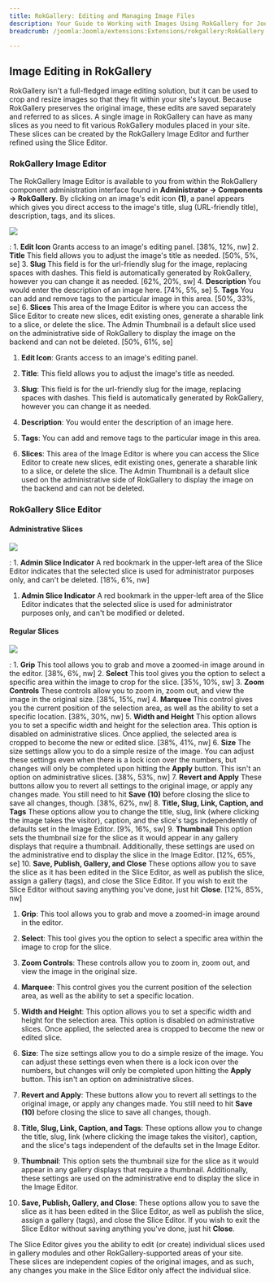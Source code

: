 ```yaml
---
title: RokGallery: Editing and Managing Image Files
description: Your Guide to Working with Images Using RokGallery for Joomla
breadcrumb: /joomla:Joomla/extensions:Extensions/rokgallery:RokGallery

---
```


Image Editing in RokGallery
-----
RokGallery isn't a full-fledged image editing solution, but it can be used to crop and resize images so that they fit within your site's layout. Because RokGallery preserves the original image, these edits are saved separately and referred to as slices. A single image in RokGallery can have as many slices as you need to fit various RokGallery modules placed in your site. These slices can be created by the RokGallery Image Editor and further refined using the Slice Editor.

### RokGallery Image Editor

The RokGallery Image Editor is available to you from within the RokGallery component administration interface found in **Administrator -> Components -> RokGallery**. By clicking on an image's edit icon **(1)**, a panel appears which gives you direct access to the image's title, slug (URL-friendly title), description, tags, and its slices.

![][rokgallery_image_editor_2]

:   1. **Edit Icon** Grants access to an image's editing panel. [38%, 12%, nw]
    2. **Title** This field allows you to adjust the image's title as needed. [50%, 5%, se]
    3. **Slug** This field is for the url-friendly slug for the image, replacing spaces with dashes. This field is automatically generated by RokGallery, however you can change it as needed. [62%, 20%, sw]
    4. **Description** You would enter the description of an image here. [74%, 5%, se]
    5. **Tags** You can add and remove tags to the particular image in this area. [50%, 33%, se]
    6. **Slices** This area of the Image Editor is where you can access the Slice Editor to create new slices, edit existing ones, generate a sharable link to a slice, or delete the slice. The Admin Thumbnail is a default slice used on the administrative side of RokGallery to display the image on the backend and can not be deleted. [50%, 61%, se]

1. **Edit Icon**: Grants access to an image's editing panel.

2. **Title**: This field allows you to adjust the image's title as needed.

3. **Slug**: This field is for the url-friendly slug for the image, replacing spaces with dashes. This field is automatically generated by RokGallery, however you can change it as needed.

4. **Description**: You would enter the description of an image here.

5. **Tags**: You can add and remove tags to the particular image in this area.

6. **Slices**: This area of the Image Editor is where you can access the Slice Editor to create new slices, edit existing ones, generate a sharable link to a slice, or delete the slice. The Admin Thumbnail is a default slice used on the administrative side of RokGallery to display the image on the backend and can not be deleted.

### RokGallery Slice Editor

#### Administrative Slices
![][rokgallery_slice_editor]

:   1. **Admin Slice Indicator** A red bookmark in the upper-left area of the Slice Editor indicates that the selected slice is used for administrator purposes only, and can't be deleted. [18%, 6%, nw]

1. **Admin Slice Indicator** A red bookmark in the upper-left area of the Slice Editor indicates that the selected slice is used for administrator purposes only, and can't be modified or deleted.

#### Regular Slices
![][rokgallery_slice_editor_2]

:   1. **Grip** This tool allows you to grab and move a zoomed-in image around in the editor. [38%, 6%, nw]
    2. **Select** This tool gives you the option to select a specific area within the image to crop for the slice. [35%, 10%, sw]
    3. **Zoom Controls** These controls allow you to zoom in, zoom out, and view the image in the original size. [38%, 15%, nw]
    4. **Marquee** This control gives you the current position of the selection area, as well as the ability to set a specific location. [38%, 30%, nw]
    5. **Width and Height** This option allows you to set a specific width and height for the selection area. This option is disabled on administrative slices. Once applied, the selected area is cropped to become the new or edited slice. [38%, 41%, nw]
    6. **Size** The size settings allow you to do a simple resize of the image. You can adjust these settings even when there is a lock icon over the numbers, but changes will only be completed upon hitting the **Apply** button. This isn't an option on administrative slices. [38%, 53%, nw]
    7. **Revert and Apply** These buttons allow you to revert all settings to the original image, or apply any changes made. You still need to hit **Save** **(10)** before closing the slice to save all changes, though. [38%, 62%, nw]
    8. **Title, Slug, Link, Caption, and Tags** These options allow you to change the title, slug, link (where clicking the image takes the visitor), caption, and the slice's tags independently of defaults set in the Image Editor. [9%, 16%, sw]
    9. **Thumbnail** This option sets the thumbnail size for the slice as it would appear in any gallery displays that require a thumbnail. Additionally, these settings are used on the administrative end to display the slice in the Image Editor. [12%, 65%, se]
    10. **Save, Publish, Gallery, and Close** These options allow you to save the slice as it has been edited in the Slice Editor, as well as publish the slice, assign a gallery (tags), and close the Slice Editor. If you wish to exit the Slice Editor without saving anything you've done, just hit **Close**. [12%, 85%, nw]

1. **Grip**: This tool allows you to grab and move a zoomed-in image around in the editor.

2. **Select**: This tool gives you the option to select a specific area within the image to crop for the slice.

3. **Zoom Controls**: These controls allow you to zoom in, zoom out, and view the image in the original size.

4. **Marquee**: This control gives you the current position of the selection area, as well as the ability to set a specific location.

5. **Width and Height**: This option allows you to set a specific width and height for the selection area. This option is disabled on administrative slices. Once applied, the selected area is cropped to become the new or edited slice.

6. **Size**: The size settings allow you to do a simple resize of the image. You can adjust these settings even when there is a lock icon over the numbers, but changes will only be completed upon hitting the **Apply** button. This isn't an option on administrative slices.

7. **Revert and Apply**: These buttons allow you to revert all settings to the original image, or apply any changes made. You still need to hit **Save** **(10)** before closing the slice to save all changes, though.

8. **Title, Slug, Link, Caption, and Tags**: These options allow you to change the title, slug, link (where clicking the image takes the visitor), caption, and the slice's tags independent of the defaults set in the Image Editor.

9. **Thumbnail**: This option sets the thumbnail size for the slice as it would appear in any gallery displays that require a thumbnail. Additionally, these settings are used on the administrative end to display the slice in the Image Editor.

10. **Save, Publish, Gallery, and Close**: These options allow you to save the slice as it has been edited in the Slice Editor, as well as publish the slice, assign a gallery (tags), and close the Slice Editor. If you wish to exit the Slice Editor without saving anything you've done, just hit **Close**.

The Slice Editor gives you the ability to edit (or create) individual slices used in gallery modules and other RokGallery-supported areas of your site. These slices are independent copies of the original images, and as such, any changes you make in the Slice Editor only affect the individual slice.

[rokgallery]: assets/rokgallery.jpeg
[rokgallery_component]: assets/rokgallery_component_1.jpeg
[rokgallery_component_configuration_options]: assets/rokgallery_component_configuration_opions.jpeg
[rokgallery_component_upload]: assets/rokgallery_component_upload.jpeg
[rokgallery_image_editor]: assets/rokgallery_image_editor.jpeg
[rokgallery_image_editor_2]: assets/rokgallery_image_editor_2.jpeg
[rokgallery_jobs_manager]: assets/rokgallery_jobs_manager.jpeg
[rokgallery_module_1]: assets/rokgallery_module_1.jpeg
[rokgallery_module_advanced]: assets/rokgallery_module_advanced_1.jpeg
[rokgallery_module_basic_1]: assets/rokgallery_module_basic_1.jpeg
[rokgallery_module_error_1]: assets/rokgallery_module_error_1.jpeg
[rokgallery_plugin_manager_1]: assets/rokgallery_plugin_manager_1.jpeg
[rokgallery_plugin_manager_2]: assets/rokgallery_plugin_manager_2.jpeg
[rokgallery_plugin_manager_3]: assets/rokgallery_plugin_manager_3.jpeg
[rokgallery_administrator]: assets/rokgallery_administrator.jpeg
[rokgallery_tags]: assets/rokgallery_tags.jpeg
[rokgallery_galleries_manager]: assets/rokgallery_galleries_manager.jpeg
[rokgallery_slice_editor]: assets/rokgallery_slice_editor.jpeg
[rokgallery_slice_editor_2]: assets/rokgallery_slice_editor_2.jpeg